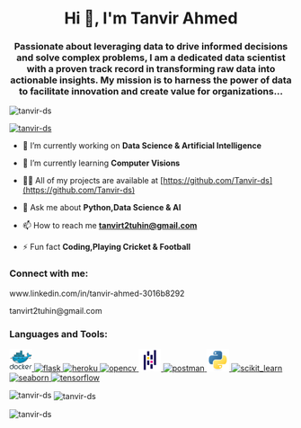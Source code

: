 <h1 align="center">Hi 👋, I'm Tanvir Ahmed</h1>
<h3 align="center">Passionate about leveraging data to drive informed decisions and solve complex problems, I am a dedicated data scientist with a proven track record in transforming raw data into actionable insights. My mission is to harness the power of data to facilitate innovation and create value for organizations...</h3>

<p align="left"> <img src="https://komarev.com/ghpvc/?username=tanvir-ds&label=Profile%20views&color=0e75b6&style=flat" alt="tanvir-ds" /> </p>

<p align="left"> <a href="https://github.com/ryo-ma/github-profile-trophy"><img src="https://github-profile-trophy.vercel.app/?username=tanvir-ds" alt="tanvir-ds" /></a> </p>

- 🔭 I’m currently working on **Data Science & Artificial Intelligence**

- 🌱 I’m currently learning **Computer Visions**

- 👨‍💻 All of my projects are available at [https://github.com/Tanvir-ds](https://github.com/Tanvir-ds)

- 💬 Ask me about **Python,Data Science & AI**

- 📫 How to reach me **tanvirt2tuhin@gmail.com**


- ⚡ Fun fact **Coding,Playing Cricket & Football**

<h3 align="left">Connect with me:</h3>
<p align="left">www.linkedin.com/in/tanvir-ahmed-3016b8292
</p>
<p align="left">tanvirt2tuhin@gmail.com
</p>

<h3 align="left">Languages and Tools:</h3>
<p align="left"> <a href="https://www.docker.com/" target="_blank" rel="noreferrer"> <img src="https://raw.githubusercontent.com/devicons/devicon/master/icons/docker/docker-original-wordmark.svg" alt="docker" width="40" height="40"/> </a> <a href="https://flask.palletsprojects.com/" target="_blank" rel="noreferrer"> <img src="https://www.vectorlogo.zone/logos/pocoo_flask/pocoo_flask-icon.svg" alt="flask" width="40" height="40"/> </a> <a href="https://heroku.com" target="_blank" rel="noreferrer"> <img src="https://www.vectorlogo.zone/logos/heroku/heroku-icon.svg" alt="heroku" width="40" height="40"/> </a> <a href="https://opencv.org/" target="_blank" rel="noreferrer"> <img src="https://www.vectorlogo.zone/logos/opencv/opencv-icon.svg" alt="opencv" width="40" height="40"/> </a> <a href="https://pandas.pydata.org/" target="_blank" rel="noreferrer"> <img src="https://raw.githubusercontent.com/devicons/devicon/2ae2a900d2f041da66e950e4d48052658d850630/icons/pandas/pandas-original.svg" alt="pandas" width="40" height="40"/> </a> <a href="https://postman.com" target="_blank" rel="noreferrer"> <img src="https://www.vectorlogo.zone/logos/getpostman/getpostman-icon.svg" alt="postman" width="40" height="40"/> </a> <a href="https://www.python.org" target="_blank" rel="noreferrer"> <img src="https://raw.githubusercontent.com/devicons/devicon/master/icons/python/python-original.svg" alt="python" width="40" height="40"/> </a> <a href="https://scikit-learn.org/" target="_blank" rel="noreferrer"> <img src="https://upload.wikimedia.org/wikipedia/commons/0/05/Scikit_learn_logo_small.svg" alt="scikit_learn" width="40" height="40"/> </a> <a href="https://seaborn.pydata.org/" target="_blank" rel="noreferrer"> <img src="https://seaborn.pydata.org/_images/logo-mark-lightbg.svg" alt="seaborn" width="40" height="40"/> </a> <a href="https://www.tensorflow.org" target="_blank" rel="noreferrer"> <img src="https://www.vectorlogo.zone/logos/tensorflow/tensorflow-icon.svg" alt="tensorflow" width="40" height="40"/> </a> </p>

<p><img align="left" src="https://github-readme-stats.vercel.app/api/top-langs?username=tanvir-ds&show_icons=true&locale=en&layout=compact" alt="tanvir-ds" /></p>

<p>&nbsp;<img align="center" src="https://github-readme-stats.vercel.app/api?username=tanvir-ds&show_icons=true&locale=en" alt="tanvir-ds" /></p>

<p><img align="center" src="https://github-readme-streak-stats.herokuapp.com/?user=tanvir-ds&" alt="tanvir-ds" /></p>

